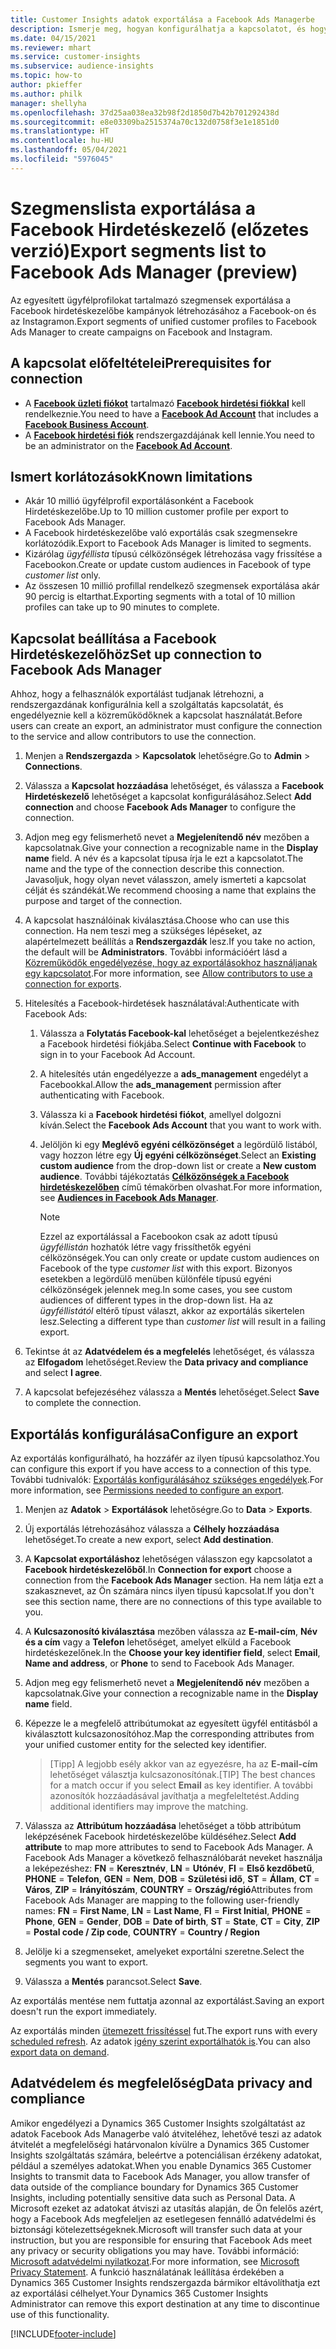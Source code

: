 ```yaml
---
title: Customer Insights adatok exportálása a Facebook Ads Managerbe
description: Ismerje meg, hogyan konfigurálhatja a kapcsolatot, és hogyan exportálhatja a Facebook Hirdetéskezelő.
ms.date: 04/15/2021
ms.reviewer: mhart
ms.service: customer-insights
ms.subservice: audience-insights
ms.topic: how-to
author: pkieffer
ms.author: philk
manager: shellyha
ms.openlocfilehash: 37d25aa038ea32b98f2d1850d7b42b701292438d
ms.sourcegitcommit: e8e03309ba2515374a70c132d0758f3e1e1851d0
ms.translationtype: HT
ms.contentlocale: hu-HU
ms.lasthandoff: 05/04/2021
ms.locfileid: "5976045"
---
```

# <a name="export-segments-list-to-facebook-ads-manager-preview"></a><span data-ttu-id="5a88b-103">Szegmenslista exportálása a Facebook Hirdetéskezelő (előzetes verzió)</span><span class="sxs-lookup"><span data-stu-id="5a88b-103">Export segments list to Facebook Ads Manager (preview)</span></span>

<span data-ttu-id="5a88b-104">Az egyesített ügyfélprofilokat tartalmazó szegmensek exportálása a Facebook hirdetéskezelőbe kampányok létrehozásához a Facebook-on és az Instagramon.</span><span class="sxs-lookup"><span data-stu-id="5a88b-104">Export segments of unified customer profiles to Facebook Ads Manager to create campaigns on Facebook and Instagram.</span></span>

## <a name="prerequisites-for-connection"></a><span data-ttu-id="5a88b-105">A kapcsolat előfeltételei</span><span class="sxs-lookup"><span data-stu-id="5a88b-105">Prerequisites for connection</span></span>

- <span data-ttu-id="5a88b-106">A [**Facebook üzleti fiókot**](https://www.facebook.com/business/learn/lessons/step-by-step-ads-manager-account) tartalmazó [**Facebook hirdetési fiókkal**](https://business.facebook.com/) kell rendelkeznie.</span><span class="sxs-lookup"><span data-stu-id="5a88b-106">You need to have a [**Facebook Ad Account**](https://www.facebook.com/business/learn/lessons/step-by-step-ads-manager-account) that includes a [**Facebook Business Account**](https://business.facebook.com/).</span></span>
- <span data-ttu-id="5a88b-107">A [**Facebook hirdetési fiók**](https://www.facebook.com/business/learn/lessons/step-by-step-ads-manager-account) rendszergazdájának kell lennie.</span><span class="sxs-lookup"><span data-stu-id="5a88b-107">You need to be an administrator on the [**Facebook Ad Account**](https://www.facebook.com/business/learn/lessons/step-by-step-ads-manager-account).</span></span>

## <a name="known-limitations"></a><span data-ttu-id="5a88b-108">Ismert korlátozások</span><span class="sxs-lookup"><span data-stu-id="5a88b-108">Known limitations</span></span>

- <span data-ttu-id="5a88b-109">Akár 10 millió ügyfélprofil exportálásonként a Facebook Hirdetéskezelőbe.</span><span class="sxs-lookup"><span data-stu-id="5a88b-109">Up to 10 million customer profile per export to Facebook Ads Manager.</span></span>
- <span data-ttu-id="5a88b-110">A Facebook hirdetéskezelőbe való exportálás csak szegmensekre korlátozódik.</span><span class="sxs-lookup"><span data-stu-id="5a88b-110">Export to Facebook Ads Manager is limited to segments.</span></span>
- <span data-ttu-id="5a88b-111">Kizárólag *ügyféllista* típusú célközönségek létrehozása vagy frissítése a Facebookon.</span><span class="sxs-lookup"><span data-stu-id="5a88b-111">Create or update custom audiences in Facebook of type *customer list* only.</span></span>
- <span data-ttu-id="5a88b-112">Az összesen 10 millió profillal rendelkező szegmensek exportálása akár 90 percig is eltarthat.</span><span class="sxs-lookup"><span data-stu-id="5a88b-112">Exporting segments with a total of 10 million profiles can take up to 90 minutes to complete.</span></span>

## <a name="set-up-connection-to-facebook-ads-manager"></a><span data-ttu-id="5a88b-113">Kapcsolat beállítása a Facebook Hirdetéskezelőhöz</span><span class="sxs-lookup"><span data-stu-id="5a88b-113">Set up connection to Facebook Ads Manager</span></span>

<span data-ttu-id="5a88b-114">Ahhoz, hogy a felhasználók exportálást tudjanak létrehozni, a rendszergazdának konfigurálnia kell a szolgáltatás kapcsolatát, és engedélyeznie kell a közreműködőknek a kapcsolat használatát.</span><span class="sxs-lookup"><span data-stu-id="5a88b-114">Before users can create an export, an administrator must configure the connection to the service and allow contributors to use the connection.</span></span>

1. <span data-ttu-id="5a88b-115">Menjen a **Rendszergazda** > **Kapcsolatok** lehetőségre.</span><span class="sxs-lookup"><span data-stu-id="5a88b-115">Go to **Admin** > **Connections**.</span></span>

1. <span data-ttu-id="5a88b-116">Válassza a **Kapcsolat hozzáadása** lehetőséget, és válassza a **Facebook Hirdetéskezelő** lehetőséget a kapcsolat konfigurálásához.</span><span class="sxs-lookup"><span data-stu-id="5a88b-116">Select **Add connection** and choose **Facebook Ads Manager** to configure the connection.</span></span>

1. <span data-ttu-id="5a88b-117">Adjon meg egy felismerhető nevet a **Megjelenítendő név** mezőben a kapcsolatnak.</span><span class="sxs-lookup"><span data-stu-id="5a88b-117">Give your connection a recognizable name in the **Display name** field.</span></span> <span data-ttu-id="5a88b-118">A név és a kapcsolat típusa írja le ezt a kapcsolatot.</span><span class="sxs-lookup"><span data-stu-id="5a88b-118">The name and the type of the connection describe this connection.</span></span> <span data-ttu-id="5a88b-119">Javasoljuk, hogy olyan nevet válasszon, amely ismerteti a kapcsolat célját és szándékát.</span><span class="sxs-lookup"><span data-stu-id="5a88b-119">We recommend choosing a name that explains the purpose and target of the connection.</span></span>

1. <span data-ttu-id="5a88b-120">A kapcsolat használóinak kiválasztása.</span><span class="sxs-lookup"><span data-stu-id="5a88b-120">Choose who can use this connection.</span></span> <span data-ttu-id="5a88b-121">Ha nem teszi meg a szükséges lépéseket, az alapértelmezett beállítás a **Rendszergazdák** lesz.</span><span class="sxs-lookup"><span data-stu-id="5a88b-121">If you take no action, the default will be **Administrators**.</span></span> <span data-ttu-id="5a88b-122">További információért lásd a [Közreműködők engedélyezése, hogy az exportálásokhoz használjanak egy kapcsolatot](connections.md#allow-contributors-to-use-a-connection-for-exports).</span><span class="sxs-lookup"><span data-stu-id="5a88b-122">For more information, see [Allow contributors to use a connection for exports](connections.md#allow-contributors-to-use-a-connection-for-exports).</span></span>

1. <span data-ttu-id="5a88b-123">Hitelesítés a Facebook-hirdetések használatával:</span><span class="sxs-lookup"><span data-stu-id="5a88b-123">Authenticate with Facebook Ads:</span></span> 

   1. <span data-ttu-id="5a88b-124">Válassza a **Folytatás Facebook-kal** lehetőséget a bejelentkezéshez a Facebook hirdetési fiókjába.</span><span class="sxs-lookup"><span data-stu-id="5a88b-124">Select **Continue with Facebook** to sign in to your Facebook Ad Account.</span></span>

   1. <span data-ttu-id="5a88b-125">A hitelesítés után engedélyezze a **ads_management** engedélyt a Facebookkal.</span><span class="sxs-lookup"><span data-stu-id="5a88b-125">Allow the **ads_management** permission after authenticating with Facebook.</span></span>

   1. <span data-ttu-id="5a88b-126">Válassza ki a **Facebook hirdetési fiókot**, amellyel dolgozni kíván.</span><span class="sxs-lookup"><span data-stu-id="5a88b-126">Select the **Facebook Ads Account** that you want to work with.</span></span>

   1. <span data-ttu-id="5a88b-127">Jelöljön ki egy **Meglévő egyéni célközönséget** a legördülő listából, vagy hozzon létre egy **Új egyéni célközönséget**.</span><span class="sxs-lookup"><span data-stu-id="5a88b-127">Select an **Existing custom audience** from the drop-down list or create a **New custom audience**.</span></span> <span data-ttu-id="5a88b-128">További tájékoztatás [**Célközönségek a Facebook hirdetéskezelőben**](https://www.facebook.com/business/help/744354708981227?id=2469097953376494) című témakörben olvashat.</span><span class="sxs-lookup"><span data-stu-id="5a88b-128">For more information, see [**Audiences in Facebook Ads Manager**](https://www.facebook.com/business/help/744354708981227?id=2469097953376494).</span></span>
      > [!NOTE]
      > <span data-ttu-id="5a88b-129">Ezzel az exportálással a Facebookon csak az adott típusú *ügyféllistán* hozhatók létre vagy frissíthetők egyéni célközönségek.</span><span class="sxs-lookup"><span data-stu-id="5a88b-129">You can only create or update custom audiences on Facebook of the type *customer list* with this export.</span></span> <span data-ttu-id="5a88b-130">Bizonyos esetekben a legördülő menüben különféle típusú egyéni célközönségek jelennek meg.</span><span class="sxs-lookup"><span data-stu-id="5a88b-130">In some cases, you see custom audiences of different types in the drop-down list.</span></span> <span data-ttu-id="5a88b-131">Ha az *ügyféllistától* eltérő típust választ, akkor az exportálás sikertelen lesz.</span><span class="sxs-lookup"><span data-stu-id="5a88b-131">Selecting a different type than *customer list* will result in a failing export.</span></span> 

1. <span data-ttu-id="5a88b-132">Tekintse át az **Adatvédelem és a megfelelés** lehetőséget, és válassza az **Elfogadom** lehetőséget.</span><span class="sxs-lookup"><span data-stu-id="5a88b-132">Review the **Data privacy and compliance** and select **I agree**.</span></span>

1. <span data-ttu-id="5a88b-133">A kapcsolat befejezéséhez válassza a **Mentés** lehetőséget.</span><span class="sxs-lookup"><span data-stu-id="5a88b-133">Select **Save** to complete the connection.</span></span>

## <a name="configure-an-export"></a><span data-ttu-id="5a88b-134">Exportálás konfigurálása</span><span class="sxs-lookup"><span data-stu-id="5a88b-134">Configure an export</span></span>

<span data-ttu-id="5a88b-135">Az exportálás konfigurálható, ha hozzáfér az ilyen típusú kapcsolathoz.</span><span class="sxs-lookup"><span data-stu-id="5a88b-135">You can configure this export if you have access to a connection of this type.</span></span> <span data-ttu-id="5a88b-136">További tudnivalók: [Exportálás konfigurálásához szükséges engedélyek](export-destinations.md#set-up-a-new-export).</span><span class="sxs-lookup"><span data-stu-id="5a88b-136">For more information, see [Permissions needed to configure an export](export-destinations.md#set-up-a-new-export).</span></span>

1. <span data-ttu-id="5a88b-137">Menjen az **Adatok** > **Exportálások** lehetőségre.</span><span class="sxs-lookup"><span data-stu-id="5a88b-137">Go to **Data** > **Exports**.</span></span>

1. <span data-ttu-id="5a88b-138">Új exportálás létrehozásához válassza a **Célhely hozzáadása** lehetőséget.</span><span class="sxs-lookup"><span data-stu-id="5a88b-138">To create a new export, select **Add destination**.</span></span> 

1. <span data-ttu-id="5a88b-139">A **Kapcsolat exportáláshoz** lehetőségen válasszon egy kapcsolatot a **Facebook hirdetéskezelőből**.</span><span class="sxs-lookup"><span data-stu-id="5a88b-139">In **Connection for export** choose a connection from the **Facebook Ads Manager** section.</span></span> <span data-ttu-id="5a88b-140">Ha nem látja ezt a szakasznevet, az Ön számára nincs ilyen típusú kapcsolat.</span><span class="sxs-lookup"><span data-stu-id="5a88b-140">If you don't see this section name, there are no connections of this type available to you.</span></span>

1. <span data-ttu-id="5a88b-141">A **Kulcsazonosító kiválasztása** mezőben válassza az **E-mail-cím**, **Név és a cím** vagy a **Telefon** lehetőséget, amelyet elküld a Facebook hirdetéskezelőnek.</span><span class="sxs-lookup"><span data-stu-id="5a88b-141">In the **Choose your key identifier field**, select **Email**, **Name and address**, or **Phone** to send to Facebook Ads Manager.</span></span> 

1. <span data-ttu-id="5a88b-142">Adjon meg egy felismerhető nevet a **Megjelenítendő név** mezőben a kapcsolatnak.</span><span class="sxs-lookup"><span data-stu-id="5a88b-142">Give your connection a recognizable name in the **Display name** field.</span></span>

1. <span data-ttu-id="5a88b-143">Képezze le a megfelelő attribútumokat az egyesített ügyfél entitásból a kiválasztott kulcsazonosítóhoz.</span><span class="sxs-lookup"><span data-stu-id="5a88b-143">Map the corresponding attributes from your unified customer entity for the selected key identifier.</span></span>
   > <span data-ttu-id="5a88b-144">[Tipp] A legjobb esély akkor van az egyezésre, ha az **E-mail-cím** lehetőséget választja kulcsazonosítónak.</span><span class="sxs-lookup"><span data-stu-id="5a88b-144">[TIP] The best chances for a match occur if you select **Email** as key identifier.</span></span> <span data-ttu-id="5a88b-145">A további azonosítók hozzáadásával javíthatja a megfeleltetést.</span><span class="sxs-lookup"><span data-stu-id="5a88b-145">Adding additional identifiers may improve the matching.</span></span>

1. <span data-ttu-id="5a88b-146">Válassza az **Attribútum hozzáadása** lehetőséget a több attribútum leképzésének Facebook hirdetéskezelőbe küldéséhez.</span><span class="sxs-lookup"><span data-stu-id="5a88b-146">Select **Add attribute** to map more attributes to send to Facebook Ads Manager.</span></span> <span data-ttu-id="5a88b-147">A Facebook Ads Manager a következő felhasználóbarát neveket használja a leképezéshez: **FN** = **Keresztnév**, **LN** = **Utónév**, **FI** = **Első kezdőbetű**, **PHONE** = **Telefon**, **GEN** = **Nem**, **DOB** = **Születési idő**, **ST** = **Állam**, **CT** = **Város**, **ZIP** = **Irányítószám**, **COUNTRY** = **Ország/régió**</span><span class="sxs-lookup"><span data-stu-id="5a88b-147">Attributes from Facebook Ads Manager are mapping to the following user-friendly names: **FN** = **First Name**, **LN** = **Last Name**, **FI** = **First Initial**, **PHONE** = **Phone**, **GEN** = **Gender**, **DOB** = **Date of birth**, **ST** = **State**, **CT** = **City**, **ZIP** = **Postal code / Zip code**, **COUNTRY** = **Country / Region**</span></span>

1. <span data-ttu-id="5a88b-148">Jelölje ki a szegmenseket, amelyeket exportálni szeretne.</span><span class="sxs-lookup"><span data-stu-id="5a88b-148">Select the segments you want to export.</span></span>

1. <span data-ttu-id="5a88b-149">Válassza a **Mentés** parancsot.</span><span class="sxs-lookup"><span data-stu-id="5a88b-149">Select **Save**.</span></span>

<span data-ttu-id="5a88b-150">Az exportálás mentése nem futtatja azonnal az exportálást.</span><span class="sxs-lookup"><span data-stu-id="5a88b-150">Saving an export doesn't run the export immediately.</span></span>

<span data-ttu-id="5a88b-151">Az exportálás minden [ütemezett frissítéssel](system.md#schedule-tab) fut.</span><span class="sxs-lookup"><span data-stu-id="5a88b-151">The export runs with every [scheduled refresh](system.md#schedule-tab).</span></span> <span data-ttu-id="5a88b-152">Az adatok [igény szerint exportálhatók is](export-destinations.md#run-exports-on-demand).</span><span class="sxs-lookup"><span data-stu-id="5a88b-152">You can also [export data on demand](export-destinations.md#run-exports-on-demand).</span></span> 

## <a name="data-privacy-and-compliance"></a><span data-ttu-id="5a88b-153">Adatvédelem és megfelelőség</span><span class="sxs-lookup"><span data-stu-id="5a88b-153">Data privacy and compliance</span></span>

<span data-ttu-id="5a88b-154">Amikor engedélyezi a Dynamics 365 Customer Insights szolgáltatást az adatok Facebook Ads Managerbe való átviteléhez, lehetővé teszi az adatok átvitelét a megfelelőségi határvonalon kívülre a Dynamics 365 Customer Insights szolgáltatás számára, beleértve a potenciálisan érzékeny adatokat, például a személyes adatokat.</span><span class="sxs-lookup"><span data-stu-id="5a88b-154">When you enable Dynamics 365 Customer Insights to transmit data to Facebook Ads Manager, you allow transfer of data outside of the compliance boundary for Dynamics 365 Customer Insights, including potentially sensitive data such as Personal Data.</span></span> <span data-ttu-id="5a88b-155">A Microsoft ezeket az adatokat átviszi az utasítás alapján, de Ön felelős azért, hogy a Facebook Ads megfeleljen az esetlegesen fennálló adatvédelmi és biztonsági kötelezettségeknek.</span><span class="sxs-lookup"><span data-stu-id="5a88b-155">Microsoft will transfer such data at your instruction, but you are responsible for ensuring that Facebook Ads meet any privacy or security obligations you may have.</span></span> <span data-ttu-id="5a88b-156">További információ: [Microsoft adatvédelmi nyilatkozat](https://go.microsoft.com/fwlink/?linkid=396732).</span><span class="sxs-lookup"><span data-stu-id="5a88b-156">For more information, see [Microsoft Privacy Statement](https://go.microsoft.com/fwlink/?linkid=396732).</span></span>
<span data-ttu-id="5a88b-157">A funkció használatának leállítása érdekében a Dynamics 365 Customer Insights rendszergazda bármikor eltávolíthatja ezt az exportálási célhelyet.</span><span class="sxs-lookup"><span data-stu-id="5a88b-157">Your Dynamics 365 Customer Insights Administrator can remove this export destination at any time to discontinue use of this functionality.</span></span>


[!INCLUDE[footer-include](../includes/footer-banner.md)]
